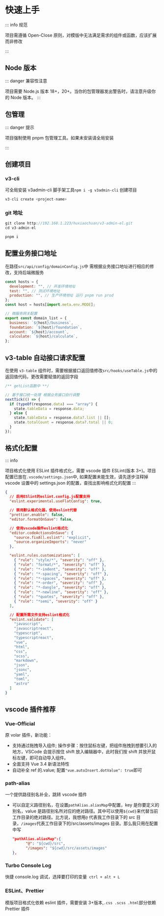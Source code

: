 # 快速上手

::: info 规范

项目需遵循 Open-Close 原则，对模版中无法满足需求的组件或函数，应该扩展而非修改

:::

## Node 版本

::: danger 兼容性注意

项目需要 Node.js 版本 18+，20+。当你的包管理器发出警告时，请注意升级你的 Node 版本。
:::

## 包管理

::: danger 提示

项目强制使用 pnpm 包管理工具。如果未安装请全局安装

:::

## 创建项目

### v3-cli

可全局安装 v3admin-cli 脚手架工具`npm i -g v3admin-cli`
创建项目

```js
v3-cli create <project-name>
```

### git 地址

```js
git clone http://192.168.1.223/huxiaochuan/v3-admin-el.git
cd v3-admin-el

pnpm i
```

## 配置业务接口地址

在路径`src/api/config/domainConfig.js`中 需根据业务接口地址进行相应的修改，支持后端微服务

```js
const hosts = {
  development: "", // 开发环境地址
  test: "", // 测试环境地址
  production: "", // 生产环境地址 运行 pnpm run prod
};
const host = hosts[import.meta.env.MODE];

// 微服务网关配置
export const domain_list = {
  business: `${host}/business`,
  foundation: `${host}/foundation`,
  account: `${host}/account`,
  calculate: `${host}/calculate`,
};
```

## v3-table 自动接口请求配置

在使用 `v3-table` 组件时，需要根据接口返回值修改`src/hooks/useTable.js`中的返回值代码，更改需要赋值的返回字段

```js
/** getList函数中 **/

// 基于接口统一处理 根据业务接口自行调整
nextTick(() => {
  if (typeOf(response.data) === "array") {
    state.tableData = response.data;
  } else {
    state.tableData = response.data?.list || [];
    state.totalCount = response.data?.total || 0;
  }
});
```

## 格式化配置

::: info

项目格式化使用 ESLint 插件格式化，需要 vscode 插件 ESLint(版本 3+)。项目配置已放在`.vscode/settings.json`中, 如果配置未能生效，请先逐步注释掉 vscode 设置中的 settings.json 的配置，查找出影响格式化的配置
:::

```json
{
  // 启用ESlint的eslint.config.js配置支持
  "eslint.experimental.useFlatConfig": true,

  // 禁用默认格式化器，使用eslint代替
  "prettier.enable": false,
  "editor.formatOnSave": false,

  // 使用vscode插件eslint格式化
  "editor.codeActionsOnSave": {
    "source.fixAll.eslint": "explicit",
    "source.organizeImports": "never"
  },

  "eslint.rules.customizations": [
    { "rule": "style/*", "severity": "off" },
    { "rule": "format/*", "severity": "off" },
    { "rule": "*-indent", "severity": "off" },
    { "rule": "*-spacing", "severity": "off" },
    { "rule": "*-spaces", "severity": "off" },
    { "rule": "*-order", "severity": "off" },
    { "rule": "*-dangle", "severity": "off" },
    { "rule": "*-newline", "severity": "off" },
    { "rule": "*quotes", "severity": "off" },
    { "rule": "*semi", "severity": "off" }
  ],

  // 配置所需文件支持eslint格式化
  "eslint.validate": [
    "javascript",
    "javascriptreact",
    "typescript",
    "typescriptreact",
    "vue",
    "html",
    "css",
    "scss",
    "markdown",
    "json",
    "jsonc",
    "yaml",
    "toml",
    "astro"
  ]
}
```

## vscode 插件推荐

### Vue-Official

原 volar 插件，新功能：

- 支持通过拖拽导入组件;
  操作步骤：按住鼠标左键，把组件拖拽到想要引入的地方，VSCode 会提示按住 shift 放入编辑器中，此时我们按 shift 并放开鼠标左键，即可自动导入组件。
- 全面支持 Vue 3.4 新语法特性
- 自动补全 ref 的.value; 配置`"vue.autoInsert.dotValue": true`即可

### path-alias

一个提供路径别名补全，跳转 vscode 插件

- 可以自定义路径别名，在设置`pathAlias.aliasMap`中配置，key 是你要定义的别名，value 是路径别名所对应的绝对路径。其中可以使用`${cwd}`来代替当前工作目录的绝对路径。比方说，我想用`@` 代表我工作目录下的 src 目录，`/images`代表工作目录下的/src/assets/images 目录。那么我只用在配置中写
  ```json
  "pathAlias.aliasMap":{
        "@": "${cwd}/src",
        "/images": "${cwd}/src/assets/images"
  },
  ```

### Turbo Console Log

快捷 console.log 调试，选择要打印的变量` ctrl + alt + L`

### ESLint、Prettier

模版项目格式化依赖 eslint 插件，需要安装 3+版本,`.css .scss .html`部分依赖 Prettier 插件
